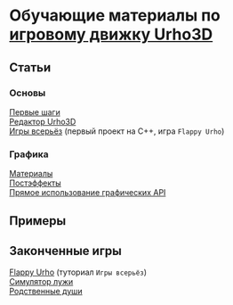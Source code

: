 # Обучающие материалы по [игровому движку Urho3D](https://github.com/urho3d/Urho3D)

## Статьи

### Основы

[Первые шаги](https://github.com/urho3d-learn/first-steps)<br>
[Редактор Urho3D](https://github.com/urho3d-learn/editor)<br>
[Игры всерьёз](https://github.com/urho3d-learn/flappy-urho) (первый проект на C++, игра `Flappy Urho`)

### Графика

[Материалы](https://github.com/urho3d-learn/materials)<br>
[Постэффекты](https://github.com/urho3d-learn/post-effects)<br>
[Прямое использование графических API](https://github.com/urho3d-learn/direct-gapi-usage)

## Примеры

## Законченные игры

[Flappy Urho](https://github.com/urho3d-learn/flappy-urho) (туториал `Игры всерьёз`)<br>
[Симулятор лужи](https://github.com/urho3d-learn/puddle-simulator)<br>
[Родственные души](https://github.com/urho3d-learn/soulmates)

